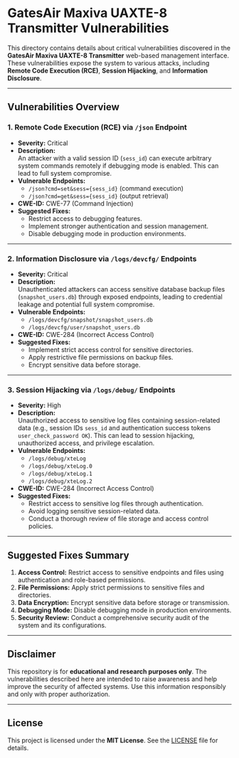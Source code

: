 # GatesAir Maxiva UAXTE-8 Transmitter Vulnerabilities

This directory contains details about critical vulnerabilities discovered in the **GatesAir Maxiva UAXTE-8 Transmitter** web-based management interface. These vulnerabilities expose the system to various attacks, including **Remote Code Execution (RCE)**, **Session Hijacking**, and **Information Disclosure**.

---

## Vulnerabilities Overview

### 1. **Remote Code Execution (RCE) via `/json` Endpoint**
- **Severity:** Critical  
- **Description:**  
  An attacker with a valid session ID (`sess_id`) can execute arbitrary system commands remotely if debugging mode is enabled. This can lead to full system compromise.  
- **Vulnerable Endpoints:**  
  - `/json?cmd=set&sess={sess_id}` (command execution)  
  - `/json?cmd=get&sess={sess_id}` (output retrieval)  
- **CWE-ID:** CWE-77 (Command Injection)  
- **Suggested Fixes:**  
  - Restrict access to debugging features.  
  - Implement stronger authentication and session management.  
  - Disable debugging mode in production environments.  

---

### 2. **Information Disclosure via `/logs/devcfg/` Endpoints**
- **Severity:** Critical  
- **Description:**  
  Unauthenticated attackers can access sensitive database backup files (`snapshot_users.db`) through exposed endpoints, leading to credential leakage and potential full system compromise.  
- **Vulnerable Endpoints:**  
  - `/logs/devcfg/snapshot/snapshot_users.db`  
  - `/logs/devcfg/user/snapshot_users.db`  
- **CWE-ID:** CWE-284 (Incorrect Access Control)  
- **Suggested Fixes:**  
  - Implement strict access control for sensitive directories.  
  - Apply restrictive file permissions on backup files.  
  - Encrypt sensitive data before storage.  

---

### 3. **Session Hijacking via `/logs/debug/` Endpoints**
- **Severity:** High  
- **Description:**  
  Unauthorized access to sensitive log files containing session-related data (e.g., session IDs `sess_id` and authentication success tokens `user_check_password OK`). This can lead to session hijacking, unauthorized access, and privilege escalation.  
- **Vulnerable Endpoints:**  
  - `/logs/debug/xteLog`  
  - `/logs/debug/xteLog.0`  
  - `/logs/debug/xteLog.1`  
  - `/logs/debug/xteLog.2`  
- **CWE-ID:** CWE-284 (Incorrect Access Control)  
- **Suggested Fixes:**  
  - Restrict access to sensitive log files through authentication.  
  - Avoid logging sensitive session-related data.  
  - Conduct a thorough review of file storage and access control policies.  

---

## Suggested Fixes Summary
1. **Access Control:** Restrict access to sensitive endpoints and files using authentication and role-based permissions.  
2. **File Permissions:** Apply strict permissions to sensitive files and directories.  
3. **Data Encryption:** Encrypt sensitive data before storage or transmission.  
4. **Debugging Mode:** Disable debugging mode in production environments.  
5. **Security Review:** Conduct a comprehensive security audit of the system and its configurations.  

---

## Disclaimer
This repository is for **educational and research purposes only**. The vulnerabilities described here are intended to raise awareness and help improve the security of affected systems. Use this information responsibly and only with proper authorization.

---

## License
This project is licensed under the **MIT License**. See the [LICENSE](LICENSE) file for details.
